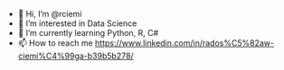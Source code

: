 - 👋 Hi, I’m @rciemi
- 👀 I’m interested in Data Science
- 🌱 I’m currently learning Python, R, C#
- 📫 How to reach me https://www.linkedin.com/in/rados%C5%82aw-ciemi%C4%99ga-b39b5b278/

<!---
rciemi/rciemi is a ✨ special ✨ repository because its `README.md` (this file) appears on your GitHub profile.
You can click the Preview link to take a look at your changes.
--->
